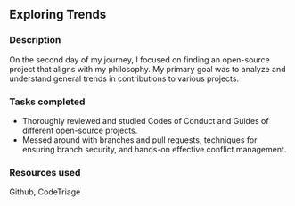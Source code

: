 ## Exploring Trends

### Description
On the second day of my journey, I focused on finding an open-source project that aligns with my philosophy. My primary goal was to analyze and understand general trends in contributions to various projects.

### Tasks completed  
- Thoroughly reviewed and studied Codes of Conduct and Guides of different open-source projects.
- Messed around with branches and pull requests, techniques for ensuring branch security, and hands-on effective conflict management.

### Resources used
Github, CodeTriage
